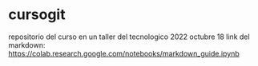 # cursogit
repositorio del curso en un taller del tecnologico 2022 octubre 18
link del markdown: https://colab.research.google.com/notebooks/markdown_guide.ipynb
